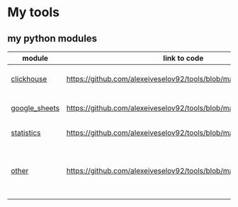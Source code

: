 # My tools
## my python modules
|module|link to code|description|
|---|---|---|
|[clickhouse](https://github.com/alexeiveselov92/tools/blob/main/docs/clickhouse.md)| https://github.com/alexeiveselov92/tools/blob/main/clickhouse.py | Clickhouse administration functions|
|[google_sheets](https://github.com/alexeiveselov92/tools/blob/main/docs/google_sheets.md)| https://github.com/alexeiveselov92/tools/blob/main/google_sheets.py | functions for Google sheets|
|[statistics](https://github.com/alexeiveselov92/tools/blob/main/docs/statistics.md)| https://github.com/alexeiveselov92/tools/blob/main/statistics.py | statistical functions|
|[other](https://github.com/alexeiveselov92/tools/blob/main/docs/other.md)| https://github.com/alexeiveselov92/tools/blob/main/other.py | other functions - slack api, ltv forecast or work with datetime|


